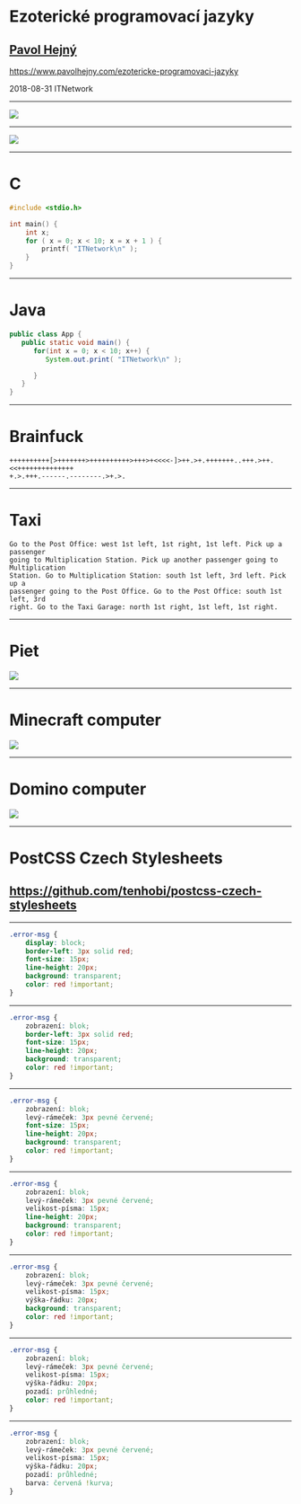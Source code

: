 # Ezoterické programovací jazyky

## [Pavol Hejný](https://www.pavolhejny.com/)

https://www.pavolhejny.com/ezotericke-programovaci-jazyky

<footer>2018-08-31 ITNetwork </footer>

---

![](/content/presentations/ezotericke-programovaci-jazyky/turing-maschine.png)

---

![](/content/presentations/ezotericke-programovaci-jazyky/eniac-computer.jpg)

---

# C

```c
#include <stdio.h>

int main() {
    int x;
    for ( x = 0; x < 10; x = x + 1 ) {
        printf( "ITNetwork\n" );
    }
}
```

---

# Java

```java
public class App {
   public static void main() {
      for(int x = 0; x < 10; x++) {
         System.out.print( "ITNetwork\n" );

      }
   }
}
```

---

# Brainfuck

```brainfuck
++++++++++[>+++++++>++++++++++>+++>+<<<<-]>++.>+.+++++++..+++.>++.<<++++++++++++++
+.>.+++.------.--------.>+.>.
```

---

# Taxi

```taxi
Go to the Post Office: west 1st left, 1st right, 1st left. Pick up a passenger
going to Multiplication Station. Pick up another passenger going to Multiplication
Station. Go to Multiplication Station: south 1st left, 3rd left. Pick up a
passenger going to the Post Office. Go to the Post Office: south 1st left, 3rd
right. Go to the Taxi Garage: north 1st right, 1st left, 1st right.
```

---

# Piet

![](/content/presentations/ezotericke-programovaci-jazyky/piet-language.gif)

---

# Minecraft computer

![](/content/presentations/ezotericke-programovaci-jazyky/minecraft-computer.jpg)

---

# Domino computer

![](/content/presentations/ezotericke-programovaci-jazyky/domino-computer.jpg)

---

# PostCSS Czech Stylesheets

## https://github.com/tenhobi/postcss-czech-stylesheets

---

```css
.error-msg {
    display: block;
    border-left: 3px solid red;
    font-size: 15px;
    line-height: 20px;
    background: transparent;
    color: red !important;
}
```

---

```css
.error-msg {
    zobrazení: blok;
    border-left: 3px solid red;
    font-size: 15px;
    line-height: 20px;
    background: transparent;
    color: red !important;
}
```

---

```css
.error-msg {
    zobrazení: blok;
    levý-rámeček: 3px pevné červené;
    font-size: 15px;
    line-height: 20px;
    background: transparent;
    color: red !important;
}
```

---

```css
.error-msg {
    zobrazení: blok;
    levý-rámeček: 3px pevné červené;
    velikost-písma: 15px;
    line-height: 20px;
    background: transparent;
    color: red !important;
}
```

---

```css
.error-msg {
    zobrazení: blok;
    levý-rámeček: 3px pevné červené;
    velikost-písma: 15px;
    výška-řádku: 20px;
    background: transparent;
    color: red !important;
}
```

---

```css
.error-msg {
    zobrazení: blok;
    levý-rámeček: 3px pevné červené;
    velikost-písma: 15px;
    výška-řádku: 20px;
    pozadí: průhledné;
    color: red !important;
}
```

---

```css
.error-msg {
    zobrazení: blok;
    levý-rámeček: 3px pevné červené;
    velikost-písma: 15px;
    výška-řádku: 20px;
    pozadí: průhledné;
    barva: červená !kurva;
}
```
